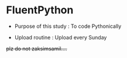 # FluentPython

* Purpose of this study : To code Pythonically

* Upload routine : Upload every Sunday


~~plz do not zaksimsamil....~~
